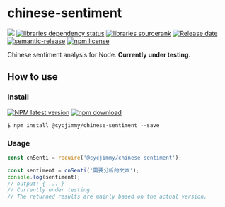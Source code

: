 # chinese-sentiment

![][workflows-badge-image]
[![libraries dependency status][libraries-status-image]][libraries-status-url]
[![libraries sourcerank][libraries-sourcerank-image]][libraries-sourcerank-url]
[![Release date][release-date-image]][release-url]
[![semantic-release][semantic-image]][semantic-url]
[![npm license][license-image]][download-url]

Chinese sentiment analysis for Node. **Currently under testing.**

## How to use
### Install
[![NPM latest version][npm-latest-image]][npm-url]
[![npm download][download-image]][download-url]

```shell
$ npm install @cycjimmy/chinese-sentiment --save
```

### Usage
```javascript
const cnSenti = require('@cycjimmy/chinese-sentiment');

const sentiment = cnSenti('需要分析的文本');
console.log(sentiment); 
// output: { ... }
// Currently under testing.
// The returned results are mainly based on the actual version.
```

<!-- Links: -->
[npm-latest-image]: https://img.shields.io/npm/v/@cycjimmy/chinese-sentiment/latest
[npm-url]: https://npmjs.org/package/@cycjimmy/chinese-sentiment

[download-image]: https://img.shields.io/npm/dt/@cycjimmy/chinese-sentiment
[download-url]: https://npmjs.org/package/@cycjimmy/chinese-sentiment

[workflows-badge-image]: https://github.com/cycjimmy/chinese-sentiment/workflows/Test%20CI/badge.svg

[libraries-status-image]: https://img.shields.io/librariesio/release/npm/@cycjimmy/chinese-sentiment
[libraries-sourcerank-image]: https://img.shields.io/librariesio/sourcerank/npm/@cycjimmy/chinese-sentiment
[libraries-status-url]: https://libraries.io/github/cycjimmy/chinese-sentiment
[libraries-sourcerank-url]: https://libraries.io/npm/@cycjimmy%2Fhello-github-package-npm

[release-date-image]: https://img.shields.io/github/release-date/cycjimmy/chinese-sentiment
[release-url]: https://github.com/cycjimmy/chinese-sentiment/releases

[semantic-image]: https://img.shields.io/badge/%20%20%F0%9F%93%A6%F0%9F%9A%80-semantic--release-e10079.svg
[semantic-url]: https://github.com/semantic-release/semantic-release

[license-image]: https://img.shields.io/npm/l/@cycjimmy/chinese-sentiment
